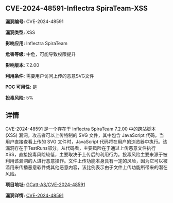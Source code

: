 ## CVE-2024-48591-Inflectra SpiraTeam-XSS

**漏洞编号:** CVE-2024-48591

**漏洞类型:** XSS

**影响应用:** Inflectra SpiraTeam

**危害等级:** 中危，可能导致权限提升

**影响版本:** 7.2.00

**利用条件:** 需要用户访问上传的恶意SVG文件

**POC 可用性:** 是

**投毒风险:** 5%

## 详情

CVE-2024-48591 是一个存在于 Inflectra SpiraTeam 7.2.00 中的跨站脚本 (XSS) 漏洞。攻击者可以上传特制的 SVG 文件，其中包含 JavaScript 代码。当用户直接查看上传的 SVG 文件时，JavaScript 代码将在用户的浏览器中执行。该漏洞存在于TestRuns部分。从代码看，主要风险在于通过上传恶意文件执行XSS，直接投毒风险较低，主要取决于上传后的利用行为。投毒风险主要来源于被利用该漏洞的人进行恶意操作。文件上传功能本身具有一定的风险，因为它可以被滥用来传播恶意软件或其他恶意内容，该比例表示由于文件上传功能所带来的潜在风险。

**项目地址:** [GCatt-AS/CVE-2024-48591](https://github.com/GCatt-AS/CVE-2024-48591)

**漏洞详情:** [CVE-2024-48591](https://nvd.nist.gov/vuln/detail/CVE-2024-48591)